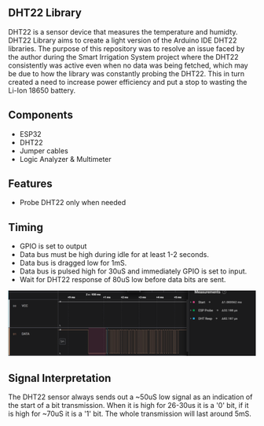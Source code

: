 ## DHT22 Library
DHT22 is a sensor device that measures the temperature and humidty. DHT22 Library aims to create a light version of the Arduino IDE DHT22 libraries. The purpose of this repository was to resolve an issue faced by the author during the Smart Irrigation System project where the DHT22 consistently was active even when no data was being fetched, which may be due to how the library was constantly probing the DHT22. This in turn created a need to increase power efficiency and put a stop to wasting the Li-Ion 18650 battery.

## Components
- ESP32
- DHT22
- Jumper cables
- Logic Analyzer & Multimeter

## Features
- Probe DHT22 only when needed

## Timing
- GPIO is set to output
- Data bus must be high during idle for at least 1-2 seconds.
- Data bus is dragged low for 1mS.
- Data bus is pulsed high for 30uS and immediately GPIO is set to input.
- Wait for DHT22 response of 80uS low before data bits are sent.

![signal]

## Signal Interpretation
The DHT22 sensor always sends out a ~50uS low signal as an indication of the start of a bit transmission. When it is high for 26-30us it is a '0' bit, if it is high for ~70uS it is a '1' bit. The whole transmission will last around 5mS.


[signal]: https://raw.githubusercontent.com/mfn04/ESP32-DHT22-LIBRARY/refs/heads/main/imgs/dht-signal.png